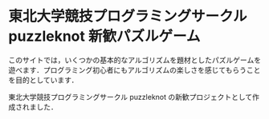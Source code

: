 # 東北大学競技プログラミングサークル puzzleknot 新歓パズルゲーム

このサイトでは，いくつかの基本的なアルゴリズムを題材としたパズルゲームを遊べます．プログラミング初心者にもアルゴリズムの楽しさを感じてもらうことを目的としています．

東北大学競技プログラミングサークル puzzleknot の新歓プロジェクトとして作成されました．
